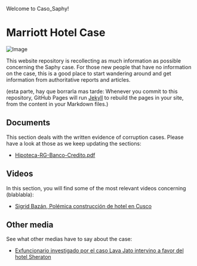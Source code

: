 Welcome to Caso_Saphy!

# Marriott Hotel Case

![Image](https://img.elcomercio.pe/files/article_main/uploads/2019/09/17/5d81858d3459b.jpeg)

This website repository is recollecting as much information as possible concerning the Saphy case.
For those new people that have no information on the case, this is a good place to start wandering around and get information from authoritative reports and articles.


(esta parte, hay que borrarla mas tarde: Whenever you commit to this repository, GitHub Pages will run [Jekyll](https://jekyllrb.com/) to rebuild the pages in your site, from the content in your Markdown files.)

## Documents

This section deals with the written evidence of corruption cases. Please have a look at those as we keep updating the sections:
- [Hipoteca-RG-Banco-Credito.pdf](https://alpha.peergos.net/#%7B%22secretLink%22:true%2c%22link%22:%22#6MDZhRRPT4ugkJuUfceC2x72ishw8agvz9bYGU3gomV4UqB812gTnoZMrUNFcV/6MDZhRRPT4ugkJuUfcRkSTS47BEb7UdjgptmDEjp56E89vMrGL8ZYT6NJoqc8g/EH2TpPQaweyjjp7aDxvmg33XjeMxPwfRX1QgKofUiLcX/5Pf7SvMxT78uNw6veToCyYTKWeKiVL6iwPZWbwMcrH8xV2NeLA7%22%7D)

## Videos

In this section, you will find some of the most relevant videos concerning (blablabla):

- [Sigrid Bazán, Polémica construcción de hotel en Cusco](https://www.youtube.com/watch?v=giClWqzZrMA)

## Other media

See what other medias have to say about the case:

- [Exfuncionario investigado por el caso Lava Jato intervino a favor del hotel Sheraton
](https://wayka.pe/exfuncionario-investigado-por-el-caso-lava-jato-intervino-a-favor-del-hotel-sheraton/)
